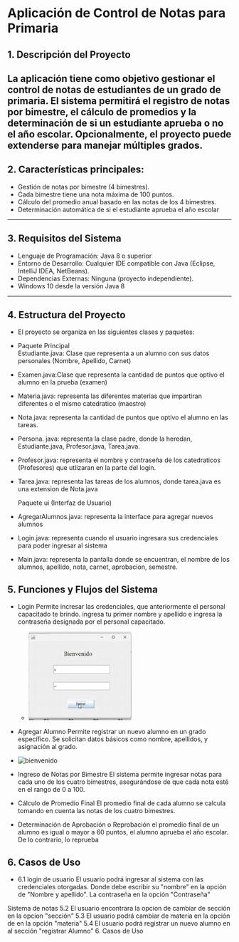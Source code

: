 # Aplicación de Control de Notas para Primaria
## 1. Descripción del Proyecto

La aplicación tiene como objetivo gestionar el control de notas de estudiantes de un grado de primaria.
El sistema permitirá el registro de notas por bimestre, el cálculo de promedios y la determinación de si
un estudiante aprueba o no el año escolar. 
Opcionalmente, el proyecto puede extenderse para manejar múltiples grados. 
---

##  2. Características principales:

- Gestión de notas por bimestre (4 bimestres).
- Cada bimestre tiene una nota máxima de 100 puntos.
- Cálculo del promedio anual basado en las notas de los 4 bimestres.
- Determinación automática de si el estudiante aprueba el año escolar
---

## 3. Requisitos del Sistema

 - Lenguaje de Programación: Java 8 o superior
 - Entorno de Desarrollo: Cualquier IDE compatible con Java (Eclipse, IntelliJ IDEA, NetBeans).
 - Dependencias Externas: Ninguna (proyecto independiente).
 - Windows 10 desde la versión Java 8
 
----

## 4.  Estructura del Proyecto
* El proyecto se organiza en las siguientes clases y paquetes:

- Paquete  Principal  
 Estudiante.java: Clase que representa a un alumno con sus datos personales (Nombre, Apellido, Carnet)
 
- Examen.java:Clase que representa la cantidad de puntos que optivo el alumno en la prueba (examen)

 - Materia.java: representa las diferentes materias que impartiran diferentes o el mismo catedratico (maestro)
 
- Nota.java: representa la cantidad de puntos que optivo el alumno en las tareas.

- Persona. java: representa la clase padre, donde la heredan, Estudiante.java, Profesor.java, Tarea.java.

- Profesor.java: representa el nombre y contraseña de los catedraticos (Profesores) que utlizaran en la parte del login.

- Tarea.java: representa las tareas de los alumnos, donde tarea.java es una extension de Nota.java


    Paquete ui (Interfaz de Usuario)
 -  AgregarAlumnos.java: representa la interface para agregar nuevos alumnos 

- Login.java: representa cuando el usuario ingresara sus credenciales para poder ingresar al sistema

- Main.java: representa la pantalla donde se encuentran, el nombre de los alumnos, apellido, nota, carnet, aprobacion, semestre.


## 5. Funciones y Flujos del Sistema
- Login
Permite incresar las credenciales, que anteriormente el personal capacitado te brindo.
ingresa tu primer nombre y apellido e ingresa la contraseña designada por el personal capacitado.
  - ![bienvenido](Assets/bienvenido.jpg)

- Agregar Alumno
 Permite registrar un nuevo alumno en un grado específico. Se solicitan datos básicos como nombre, apellidos, y asignación al grado.
 - ![bienvenido](foto.jpg)

- Ingreso de Notas por Bimestre
El sistema permite ingresar notas para cada uno de los cuatro bimestres, asegurándose de que cada nota esté en el rango de 0 a 100.

- Cálculo de Promedio Final
El promedio final de cada alumno se calcula tomando en cuenta las notas de los cuatro bimestres.

 - Determinación de Aprobación o Reprobación
el promedio final de un alumno es igual o mayor a 60 puntos, el alumno aprueba el año escolar. De lo contrario, lo reprueba

## 6. Casos de Uso
- 6.1 login de usuario
El  usuario podrá ingresar al sistema con las credenciales otorgadas. 
Donde debe escribir su  "nombre"  en la opción de "Nombre y apellido".
 La contraseña en la opción "Contraseña" 

Sistema de notas
5.2 El usuario encontrara la opcion de cambiar de sección en la opcion "sección" 
5.3 El usuario podrá cambiar de materia en la opción  de  en la opción "materia" 
5.4 El usuario podrá registrar un nuevo alumno en al sección "registrar Alumno"
6. Casos de Uso

